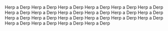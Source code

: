 Herp a Derp
Herp a Derp
Herp a Derp
Herp a Derp
Herp a Derp
Herp a Derp
Herp a Derp
Herp a Derp
Herp a Derp
Herp a Derp
Herp a Derp
Herp a Derp
Herp a Derp
Herp a Derp
Herp a Derp
Herp a Derp
Herp a Derp
Herp a Derp
Herp a Derp
Herp a Derp
Herp a Derp
Herp a Derp